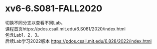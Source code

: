 # xv6-6.S081-FALL2020
切换不同分支以查看不同Lab。\
课程首页https://pdos.csail.mit.edu/6.S081/2020/index.html\
包含Lab1，2，3。\
后续Lab学习2022版本 https://pdos.csail.mit.edu/6.828/2022/index.html
